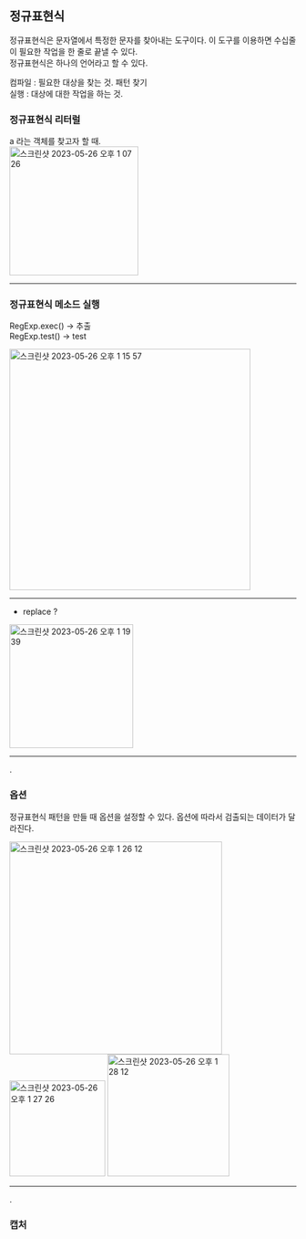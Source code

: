 ## 정규표현식    
정규표현식은 문자열에서 특정한 문자를 찾아내는 도구이다. 이 도구를 이용하면 수십줄이 필요한 작업을 한 줄로 끝낼 수 있다.  
정규표현식은 하나의 언어라고 할 수 있다.  

컴파일 : 필요한 대상을 찾는 것. 패턴 찾기    
실행  : 대상에 대한 작업을 하는 것.  

### 정규표현식 리터럴   
a 라는 객체를 찾고자 할 때.   
<img width="226" alt="스크린샷 2023-05-26 오후 1 07 26" src="https://github.com/EUN-HA-CHOI/HTML-CSS-JS-Study/assets/97012561/0cf5b10e-4d03-41de-8ed1-3511dced5ec3">

<hr>

### 정규표현식 메소드 실행    
RegExp.exec() -> 추출      
RegExp.test() -> test     

<img width="423" alt="스크린샷 2023-05-26 오후 1 15 57" src="https://github.com/EUN-HA-CHOI/HTML-CSS-JS-Study/assets/97012561/f6cebdaa-3abc-4638-99b1-16ecb639ebb3">
 
 <hr>
 
 - replace ?   
 <img width="217" alt="스크린샷 2023-05-26 오후 1 19 39" src="https://github.com/EUN-HA-CHOI/HTML-CSS-JS-Study/assets/97012561/99871e2f-d777-452a-a888-2b31d19a5f0b">


<hr>. 

### 옵션   

정규표현식 패턴을 만들 때 옵션을 설정할 수 있다. 옵션에 따라서 검출되는 데이터가 달라진다.  

<img width="373" alt="스크린샷 2023-05-26 오후 1 26 12" src="https://github.com/EUN-HA-CHOI/HTML-CSS-JS-Study/assets/97012561/1f4dee00-bcb5-4667-8331-4c196e9105fc">
<img width="168" alt="스크린샷 2023-05-26 오후 1 27 26" src="https://github.com/EUN-HA-CHOI/HTML-CSS-JS-Study/assets/97012561/1ff3f60a-8c70-4e06-9089-007eb6ce0959">
<img width="214" alt="스크린샷 2023-05-26 오후 1 28 12" src="https://github.com/EUN-HA-CHOI/HTML-CSS-JS-Study/assets/97012561/6b08141f-dcd6-4bef-beef-a2cefb848040">

<hr>. 

### 캡처   

